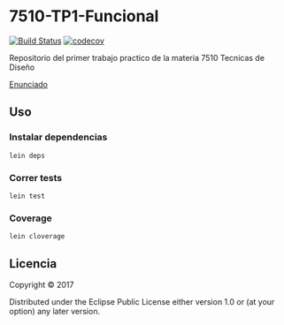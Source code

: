 # 7510-TP1-Funcional
[![Build Status](https://travis-ci.org/manuporto/7510-TP1-Funcional.svg?branch=master)](https://travis-ci.org/manuporto/7510-TP1-Funcional)
[![codecov](https://codecov.io/gh/manuporto/7510-TP1-Funcional/branch/master/graph/badge.svg)](https://codecov.io/gh/manuporto/7510-TP1-Funcional)

Repositorio del primer trabajo practico de la materia 7510 Tecnicas de Diseño

[Enunciado](https://github.com/7510-tecnicas-de-disenio/material-clases/blob/master/TPs/2017-2C%20-%20TP-1%20-%20Interprete.pdf)

## Uso

### Instalar dependencias
`lein deps`

### Correr tests
`lein test`

### Coverage
`lein cloverage`

## Licencia

Copyright © 2017

Distributed under the Eclipse Public License either version 1.0 or (at
your option) any later version.
